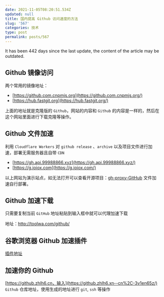 ```yaml
---
date: 2021-11-05T08:20:51.534Z
updated: null
title: 国内提高 Github 访问速度的方法
slug: '567'
categories: 技术
type: post
permalink: posts/567
---
```



It has been 442 days since the last update, the content of the article may be outdated.

## Github 镜像访问

两个常用的镜像地址：

- [https://github.com.cnpmjs.org](https://github.com.cnpmjs.org/)
- [https://hub.fastgit.org](https://hub.fastgit.org/)

上面的地址就是克隆版的 `Github`，网站的内容和 `Github` 的内容是一样的，然后在这个网站里面进行下载克隆等操作。

## Github 文件加速

利用 `Cloudflare Workers` 对 `github release` 、`archive` 以及项目文件进行加速，部署无需服务器且自带 `CDN`

- [https://gh.api.99988866.xyz](https://gh.api.99988866.xyz/)
- [https://g.ioiox.com](https://g.ioiox.com/)

以上网站为演示站点，如无法打开可以查看开源项目：[gh-proxy-GitHub](https://hunsh.net/archives/23/) 文件加速自行部署。

## Github 加速下载

只需要复制当前 `GitHub` 地址粘贴到输入框中就可以代理加速下载

地址：http://toolwa.com/github/

## 谷歌浏览器 Github 加速插件

[插件地址](https://chrome.zzzmh.cn/info?token=mfnkflidjnladnkldfonnaicljppahpg)

## 加速你的 Github

[https://github.zhlh6.cn，输入](https://github.zhlh6.xn--cn%2C-3v1en65z/) `Github` 仓库地址，使用生成的地址进行 `git`, `ssh` 等操作